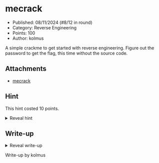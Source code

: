 # mecrack

- Published: 08/11/2024 (#8/12 in round)
- Category: Reverse Engineering
- Points: 100
- Author: kolmus

A simple crackme to get started with reverse engineering. Figure out the password to get the flag, this time without the source code.

## Attachments

- [mecrack](mecrack)

## Hint

This hint costed 10 points.

<details>
<summary>Reveal hint</summary>

Reverse engineer the program to figure out what happens to your input. This challenge is simple enough to be solved using simple tools like objdump or gdb, but if you're not familiar with assembly, check out one of the many decompilers available online. (ex: ida, ghidra, radare2, binary ninja, and for an overwiew of different decompilers: [https://dogbolt.org/](https://dogbolt.org/)).
still stuck? the challenge takes 8 bytes of input, does one operation on them, and them compares the result to the string: "password". If you can figure out what the operation is, you can reverse it to get the correct input.

</details>

## Write-up

<details>
<summary>Reveal write-up</summary>

Here is binary ninja's decompilation of the program:

![1](1.jpg)

We can see that the program takes 8 bytes of input, and then xors them with the value `0x3531563445455746`. After that it compares the result to the string "password" in a loop (byte per byte) until it reaches the end of the string (a null byte) or finds a mismatch. In order to get the correct input, we need to xor the string "password" with the value `0x3531563445455746`. Of course, strings are stored in little endian, so keep that in mind when doing the xor operation.

```python
value = 0x3531563445455746
password = b'password'

result = int.from_bytes(password, 'little') ^ value

print(result.to_bytes(8, 'little')) # b'6666C9CQ'
```

And there we have it! The correct input is `6666C9CQ`. To verify this, we can run the program with this input, and indeed, it will print the flag.

Flag: ```csd{6666C9CQ}```

</details>

Write-up by kolmus
